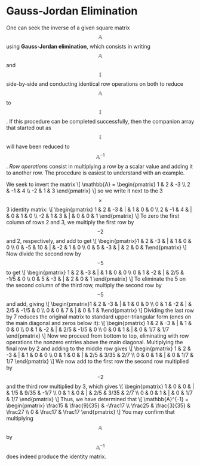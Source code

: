 # Gauss-Jordan Elimination

One can seek the inverse of a given square matrix $$\mathbb{A}$$ using **Gauss-Jordan elimination**, which consists in writing $$\mathbb{A}$$ and $$\mathbb{I}$$ side-by-side and conducting identical row operations on both to reduce $$\mathbb{A}$$ to $$\mathbb{I}$$. If this procedure can be completed successfully, then the companion array that started out as $$\mathbb{I}$$ will have been reduced to $$\mathbb{A}^{-1}$$. *Row operations* consist in multiplying a row by a scalar value and adding it to another row. The procedure is easiest to understand with an example.

We seek to invert the matrix
\\\[
  \mathbb{A} = \begin{pmatrix}
   1 & 2 & -3 \\\\ 
   2 & -1 & 4 \\\\ 
 -2 & 1 & 3 
 \end{pmatrix}
\\\]
so we write it next to the 3$$\times$$3 identity matrix:
\\\[
\begin{pmatrix}
1 & 2 & -3 & | & 1 & 0 & 0 \\\\ 
2 & -1 & 4 & | & 0 & 1 & 0 \\\\ 
-2 & 1 & 3 & | & 0 & 0 & 1
\end{pmatrix}
\\\]
To zero the first column of rows 2 and 3, we multiply the first row by $$-2$$ and 2, respectively, and add to get
\\\[
\begin{pmatrix}1 & 2 & -3 &  | &  1 & 0 & 0 \\\\ 
0 & -5 & 10 & | & -2 & 1 & 0 \\\\ 
0 & 5 & -3  & | &  2 & 0 & 1\end{pmatrix}
\\\]
Now divide the second row by $$-5$$ to get
\\\[
\begin{pmatrix}
1 & 2 & -3 &  | &  1 & 0 & 0 \\\\ 
0 & 1 & -2 & | & 2/5 & -1/5 & 0 \\\\ 
0 & 5 & -3  & | &  2 & 0 & 1
\end{pmatrix}
\\\]
To eliminate the 5 on the second column of the third row, multiply the second row by $$-5$$ and add, giving
\\\[
\begin{pmatrix}1 & 2 & -3 & | &  1 & 0 & 0 \\\\ 
0 & 1 & -2 & | & 2/5 & -1/5 & 0 \\\\ 
0 & 0 &  7 & | & 0 & 1 & 1\end{pmatrix}
\\\]
Dividing the last row by 7 reduces the original matrix to standard upper-triangular form (ones on the main diagonal and zeros below it):
\\\[
\begin{pmatrix}
1 & 2 & -3 & | &  1 & 0 & 0 \\\\ 
0 & 1 & -2 & | & 2/5 & -1/5 & 0 \\\\ 
0 & 0 &  1 & | & 0 & 1/7 & 1/7
\end{pmatrix}
\\\]
Now we proceed from bottom to top, eliminating with row operations the nonzero entries above the main diagonal. Multiplying the final row by 2 and adding to the middle row gives
\\\[
\begin{pmatrix}
1 & 2 & -3 & | &  1 & 0 & 0 \\\\ 
0 & 1 &  0 & | & 2/5 & 3/35 & 2/7 \\\\ 
0 & 0 &  1 & | & 0 & 1/7 & 1/7
\end{pmatrix}
\\\]
We now add to the first row the second row multiplied by $$-2$$ and the third row multiplied by 3, which gives
\\\[
\begin{pmatrix}
1 & 0 & 0 & | &  1/5 & 9/35 & -1/7 \\\\ 
0 & 1 & 0 & | & 2/5 & 3/35 & 2/7 \\\\ 
0 & 0 & 1 & | & 0 & 1/7 & 1/7
\end{pmatrix}
\\\]
Thus, we have determined that 
\\\[
  \mathbb{A}^{-1} = \begin{pmatrix}
  \frac15 & \frac{9}{35} & -\frac17 \\\\ 
  \frac25 & \frac{3}{35} & \frac27 \\\\ 
  0       & \frac17      & \frac17
 \end{pmatrix}
\\\]
You may confirm that multiplying $$\mathbb{A}$$ by $$\mathbb{A}^{-1}$$ does indeed produce the identity matrix.

